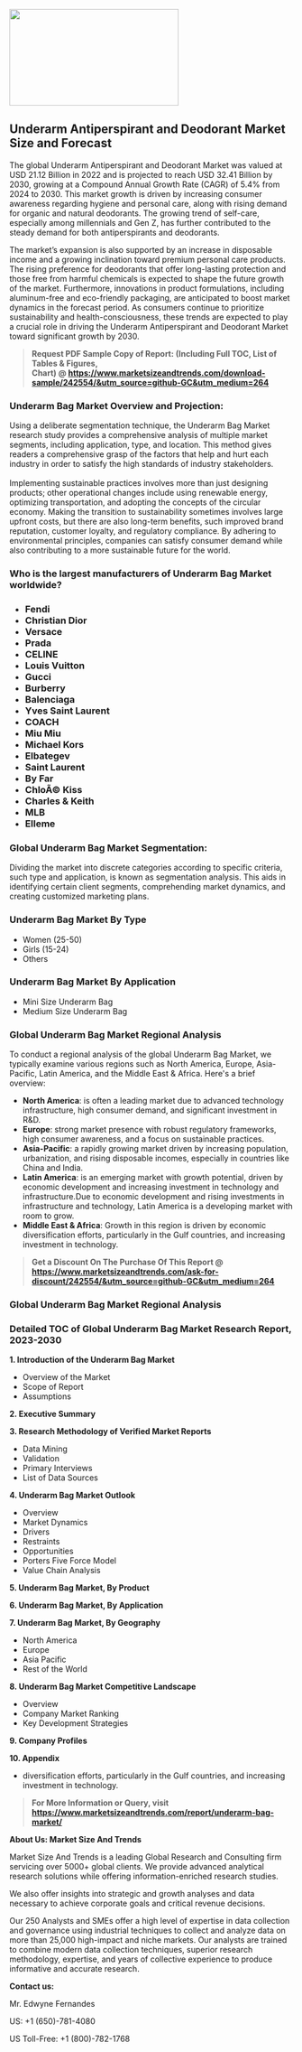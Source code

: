 <p><img class="alignnone size-medium wp-image-20088" src="https://ffe5etoiles.com/wp-content/uploads/2024/12/MST1-300x171.png" alt="" width="300" height="171" /></p><h2>Underarm Antiperspirant and Deodorant Market Size and Forecast</h2><p>The global Underarm Antiperspirant and Deodorant Market was valued at USD 21.12 Billion in 2022 and is projected to reach USD 32.41 Billion by 2030, growing at a Compound Annual Growth Rate (CAGR) of 5.4% from 2024 to 2030. This market growth is driven by increasing consumer awareness regarding hygiene and personal care, along with rising demand for organic and natural deodorants. The growing trend of self-care, especially among millennials and Gen Z, has further contributed to the steady demand for both antiperspirants and deodorants. <p>The market’s expansion is also supported by an increase in disposable income and a growing inclination toward premium personal care products. The rising preference for deodorants that offer long-lasting protection and those free from harmful chemicals is expected to shape the future growth of the market. Furthermore, innovations in product formulations, including aluminum-free and eco-friendly packaging, are anticipated to boost market dynamics in the forecast period. As consumers continue to prioritize sustainability and health-consciousness, these trends are expected to play a crucial role in driving the Underarm Antiperspirant and Deodorant Market toward significant growth by 2030.</p></p><blockquote id="" class=""><strong>Request PDF Sample Copy of Report: (Including Full TOC, List of Tables &amp; Figures, Chart)&nbsp;@&nbsp;<strong><a href="https://www.marketsizeandtrends.com/download-sample/242554/&utm_source=github-GC&utm_medium=264" target="_blank">https://www.marketsizeandtrends.com/download-sample/242554/&utm_source=github-GC&utm_medium=264</a></strong></strong></blockquote><h3 id="" class="">Underarm Bag Market&nbsp;Overview and Projection:</h3><p id="" class="">Using a deliberate segmentation technique, the Underarm Bag Market research study provides a comprehensive analysis of multiple market segments, including application, type, and location. This method gives readers a comprehensive grasp of the factors that help and hurt each industry in order to satisfy the high standards of industry stakeholders. <br /> <br />Implementing sustainable practices involves more than just designing products; other operational changes include using renewable energy, optimizing transportation, and adopting the concepts of the circular economy. Making the transition to sustainability sometimes involves large upfront costs, but there are also long-term benefits, such improved brand reputation, customer loyalty, and regulatory compliance. By adhering to environmental principles, companies can satisfy consumer demand while also contributing to a more sustainable future for the world.</p><h3 id="" class="">Who is the largest manufacturers of&nbsp;Underarm Bag Market worldwide?</h3><h3 class=""><p><ul><li>Fendi </li><li> Christian Dior </li><li> Versace </li><li> Prada </li><li> CELINE </li><li> Louis Vuitton </li><li> Gucci </li><li> Burberry </li><li> Balenciaga </li><li> Yves Saint Laurent </li><li> COACH </li><li> Miu Miu </li><li> Michael Kors </li><li> Elbategev </li><li> Saint Laurent </li><li> By Far </li><li> ChloÃ© Kiss </li><li> Charles & Keith </li><li> MLB </li><li> Elleme</li></ul></p></h3><h3 id="" class="">Global&nbsp;Underarm Bag Market Segmentation:</h3><p id="" class="">Dividing the market into discrete categories according to specific criteria, such type and application, is known as segmentation analysis. This aids in identifying certain client segments, comprehending market dynamics, and creating customized marketing plans.</p><h3 id="" class="">Underarm Bag Market&nbsp;By Type</h3><p><p><ul><li>Women (25-50)</li><li> Girls (15-24)</li><li> Others</p></li></ul></p></p><h3 id="" class="">Underarm Bag Market&nbsp;By Application</h3><p class=""><p><ul><li>Mini Size Underarm Bag</li><li> Medium Size Underarm Bag</li></ul></p></p><h3 id="" class="">Global Underarm Bag Market Regional Analysis</h3><p id="" class="">To conduct a regional analysis of the global Underarm Bag Market, we typically examine various regions such as North America, Europe, Asia-Pacific, Latin America, and the Middle East &amp; Africa. Here's a brief overview:</p><ul><li><strong>North America</strong>: is often a leading market due to advanced technology infrastructure, high consumer demand, and significant investment in R&amp;D.</li><li><strong>Europe</strong>: strong market presence with robust regulatory frameworks, high consumer awareness, and a focus on sustainable practices.</li><li><strong>Asia-Pacific</strong>: a rapidly growing market driven by increasing population, urbanization, and rising disposable incomes, especially in countries like China and India.</li><li><strong>Latin America</strong>: is an emerging market with growth potential, driven by economic development and increasing investment in technology and infrastructure.Due to economic development and rising investments in infrastructure and technology, Latin America is a developing market with room to grow.</li><li><strong>Middle East &amp; Africa</strong>: Growth in this region is driven by economic diversification efforts, particularly in the Gulf countries, and increasing investment in technology.</li></ul><blockquote id="" class=""><strong>Get a Discount On The Purchase Of This Report @ <strong><a href="https://www.marketsizeandtrends.com/ask-for-discount/242554/&utm_source=github-GC&utm_medium=264" target="_blank">https://www.marketsizeandtrends.com/ask-for-discount/242554/&utm_source=github-GC&utm_medium=264</a></strong></strong></blockquote><h3 id="" class="">Global Underarm Bag Market Regional Analysis</h3><h3 id="" class="">Detailed TOC of Global Underarm Bag Market Research Report, 2023-2030</h3><p id="" class=""><strong>1. Introduction of the Underarm Bag Market</strong></p><ul><li>Overview of the Market</li><li>Scope of Report</li><li>Assumptions</li></ul><p id="" class=""><strong>2. Executive Summary</strong></p><p id="" class=""><strong>3. Research Methodology of Verified Market Reports</strong></p><ul><li>Data Mining</li><li>Validation</li><li>Primary Interviews</li><li>List of Data Sources</li></ul><p id="" class=""><strong>4. Underarm Bag Market Outlook</strong></p><ul><li>Overview</li><li>Market Dynamics</li><li>Drivers</li><li>Restraints</li><li>Opportunities</li><li>Porters Five Force Model</li><li>Value Chain Analysis</li></ul><p id="" class=""><strong>5. Underarm Bag Market, By Product</strong></p><p id="" class=""><strong>6. Underarm Bag Market, By Application</strong></p><p id="" class=""><strong>7. Underarm Bag Market, By Geography</strong></p><ul><li>North America</li><li>Europe</li><li>Asia Pacific</li><li>Rest of the World</li></ul><p id="" class=""><strong>8. Underarm Bag Market Competitive Landscape</strong></p><ul><li>Overview</li><li>Company Market Ranking</li><li>Key Development Strategies</li></ul><p id="" class=""><strong>9. Company Profiles</strong></p><p id="" class=""><strong>10. Appendix</strong></p><ul><li>diversification efforts, particularly in the Gulf countries, and increasing investment in technology.</li></ul><blockquote id="" class=""><strong>For More Information or Query, visit <strong><strong><a href="https://www.marketsizeandtrends.com/report/underarm-bag-market/" target="_blank">https://www.marketsizeandtrends.com/report/underarm-bag-market/</a></strong></strong></strong></blockquote><p id="" class=""><strong>About Us: Market Size And Trends</strong></p><p id="" class="">Market Size And Trends is a leading Global Research and Consulting firm servicing over 5000+ global clients. We provide advanced analytical research solutions while offering information-enriched research studies.</p><p id="" class="">We also offer insights into strategic and growth analyses and data necessary to achieve corporate goals and critical revenue decisions.</p><p id="" class="">Our 250 Analysts and SMEs offer a high level of expertise in data collection and governance using industrial techniques to collect and analyze data on more than 25,000 high-impact and niche markets. Our analysts are trained to combine modern data collection techniques, superior research methodology, expertise, and years of collective experience to produce informative and accurate research.</p><p id="" class=""><strong>Contact us:</strong></p><p id="" class="">Mr. Edwyne Fernandes</p><p id="" class="">US: +1 (650)-781-4080</p><p id="" class="">US Toll-Free: +1 (800)-782-1768</p>
